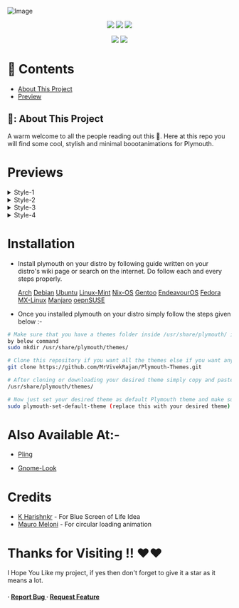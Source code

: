 ![Image](https://github.com/user-attachments/assets/c54326c7-0ce0-4405-86c4-b896b993aec3)

<p align="center">
    <a href="https://github.com/MrVivekRajan/Plymouth-Themes/stargazers"><img src="https://img.shields.io/github/stars/MrVivekRajan/Plymouth-Themes?colorA=1d2021&colorB=b16286&style=for-the-badge"></a>
     <a href="https://github.com/MrVivekRajan/Plymouth-Themes/contributors"><img src="https://img.shields.io/github/contributors/MrVivekRajan/Plymouth-Themes?colorA=1d2021&colorB=5e81ac&style=for-the-badge"></a>
     <a href="https://github.com/MrVivekRajan/Plymouth-Themes/blob/main/LICENSE">
        <img src="https://img.shields.io/static/v1.svg?style=for-the-badge&label=License&message=GNU&colorA=1d2021&colorB=eebd35&logo=unlicense&logoColor=b16286&"/></a>   
</p>

<p align="center">
    <a href="https://github.com/MrVivekRajan/Plymouth-Themes/issues"><img src="https://img.shields.io/github/issues/MrVivekRajan/Plymouth-Themes?colorA=1d2021&colorB=fb4934&style=for-the-badge"></a>
    <a href="https://github.com/MrVivekRajan/Plymouth-Themes/forks"><img src="https://img.shields.io/github/forks/MrVivekRajan/Plymouth-Themes?colorA=1d2021&colorB=458588&style=for-the-badge"></a>
</p>

# 📓 Contents
- [About This Project](#star2-about-the-project)
- [Preview](#Style-1)

## 🌠: About This Project
A warm welcome to all the people reading out this 🤗. Here at this repo you will find some cool, stylish and minimal boootanimations for Plymouth.
 
# Previews

<details><summary>Style-1</summary>

# Eye
![Image](https://github.com/user-attachments/assets/4cb532f3-ef57-456b-879e-9089a9d5e3a1)
# Error
![Image](https://github.com/user-attachments/assets/8a521ae0-27ee-4913-ac7c-4666206560b9)
# DC-Marvel 
![Image](https://github.com/user-attachments/assets/02ac0d10-5818-4d80-9a85-126161ed6a22)
# Goku   
![Image](https://github.com/MrVivekRajan/Plymouth-Themes/blob/main/Preview/goku.gif?raw=true)
</details>

<details><summary>Style-2</summary>

# Anonymous  
![Image](https://github.com/user-attachments/assets/274056c0-92f1-40b2-b850-eee5d78679bd)
# Starlord
![Image](https://github.com/user-attachments/assets/4c56f308-cba5-4ee7-ae9c-5f0d0724547e)
# Sasuke 
![Image](https://github.com/user-attachments/assets/5834b229-1dd2-481f-bf3e-3eaaaaab6b35)
# Steam
![Image](https://github.com/user-attachments/assets/c11e575b-e93e-4554-8c46-15b99f7c935f)
# Rockstar
![Image](https://github.com/user-attachments/assets/f339cc24-4a46-4832-bb4a-f1bb8ea176e8)
</details>

<details><summary>Style-3</summary>
  
# Google
![Image](https://github.com/user-attachments/assets/ce1c1f7f-252a-44be-a4d2-f650d2cfb643)
# Ios
![Image](https://github.com/user-attachments/assets/ec910985-4139-48bf-bf75-e4a3ceccde0e)
# Google2
![Image](https://github.com/user-attachments/assets/cd6bcf6e-eeef-4853-861f-0f15a2e9eb8a)
# HyperOs
![Image](https://github.com/user-attachments/assets/1b38fb5c-7dd0-48d0-b7b6-7635aea0aaf4)
</details>

<details><summary>Style-4</summary>

# Windows
![Image](https://github.com/user-attachments/assets/45e68655-e745-4f23-998f-a2f7f9fa862e)
# WindowsGr (Getting Ready)
![Image](https://github.com/user-attachments/assets/e4f097d4-a2ac-46d9-858d-8b82d90f0ee8)
# Bsol   
![plymouth ](https://github.com/user-attachments/assets/ea6b1579-eda4-435b-bb8f-47868fdfc21e)
# Jam (Just A Moment)
![jam](https://github.com/user-attachments/assets/21d0d9a7-770b-44e6-83ca-0ae6a88477d0)
</details>

# Installation
- Install plymouth on your distro by following guide written on your distro's wiki page or search on the internet. Do follow each and every steps properly.
  
  [Arch](https://wiki.archlinux.org/title/Plymouth)  [Debian](https://wiki.debian.org/plymouth)  [Ubuntu](https://wiki.ubuntu.com/Plymouth) [Linux-Mint](https://community.linuxmint.com/tutorial/view/646)  [Nix-OS](https://wiki.nixos.org/w/index.php?title=Plymouth&mobileaction=toggle_view_desktop)  [Gentoo](https://wiki.gentoo.org/wiki/Plymouth)  [EndeavourOS](https://forum.endeavouros.com/t/guide-how-to-install-and-use-plymouth/51363)  [Fedora](https://discussion.fedoraproject.org/t/enable-plymouth-startup/70079)  [MX-Linux](https://mxlinux.org/wiki/system/add-plymouth-to-mx-linux/)  [Manjaro](https://wiki.manjaro.org/index.php/Plymouth)  [oepnSUSE](https://en.opensuse.org/openSUSE:Plymouth)   

- Once you installed plymouth on your distro simply follow the steps given below :-
```bash
# Make sure that you have a themes folder inside /usr/share/plymouth/ if not then create one
by below command
sudo mkdir /usr/share/plymouth/themes/

# Clone this repository if you want all the themes else if you want any individual theme download it from release section 
git clone https://github.com/MrVivekRajan/Plymouth-Themes.git

# After cloning or downloading your desired theme simply copy and paste your desired Theme to
/usr/share/plymouth/themes/

# Now just set your desired theme as default Plymouth theme and make sure to rebuild `initrd` for that just use command given below:-
sudo plymouth-set-default-theme (replace this with your desired theme) -R 
```

# Also Available At:-
- [Pling](https://www.pling.com/p/2216301/)

- [Gnome-Look](https://www.gnome-look.org/p/2216301)

# Credits  
- [K Harishnkr](https://github.com/harishnkr) - For Blue Screen of Life Idea
- [Mauro Meloni](https://gitlab.com/maurom) - For circular loading animation

# Thanks for Visiting !! ❤️❤️
I Hope You Like my project, if yes then don't forget to give it a star as it means a lot.
<h4> <span>· </span> <a href="https://github.com/MrVivekRajan/Plymouth-Themes/issues"> Report Bug </a> <span> · </span> <a href="https://github.com/MrVivekRajan/Plymouth-Themes/issues"> Request Feature </a> </h4>
